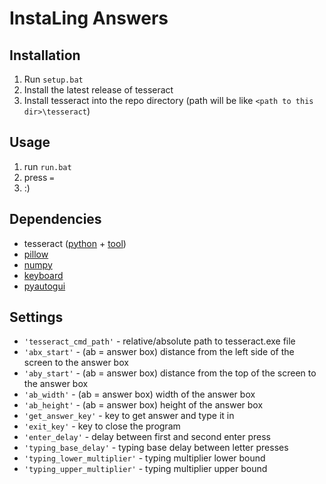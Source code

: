# InstaLing Answers

## Installation

1. Run `setup.bat`
2. Install the latest release of tesseract
3. Install tesseract into the repo directory (path will be like `<path to this dir>\tesseract`)

## Usage

1. run `run.bat`
2. press `=`
3. :)

## Dependencies

- tesseract ([python](https://pypi.org/project/pytesseract/) + [tool](https://github.com/UB-Mannheim/tesseract/wiki))
- [pillow](https://pypi.org/project/pillow/)
- [numpy](https://pypi.org/project/numpy/)
- [keyboard](https://pypi.org/project/keyboard/)
- [pyautogui](https://pypi.org/project/PyAutoGUI/)

## Settings

- `'tesseract_cmd_path'` - relative/absolute path to tesseract.exe file
- `'abx_start'` - (ab = answer box) distance from the left side of the screen to the answer box
- `'aby_start'` - (ab = answer box) distance from the top of the screen to the answer box
- `'ab_width'` - (ab = answer box) width of the answer box
- `'ab_height'` - (ab = answer box) height of the answer box
- `'get_answer_key'` - key to get answer and type it in
- `'exit_key'` - key to close the program
- `'enter_delay'` - delay between first and second enter press
- `'typing_base_delay'` - typing base delay between letter presses
- `'typing_lower_multiplier'` - typing multiplier lower bound
- `'typing_upper_multiplier'` - typing multiplier upper bound

